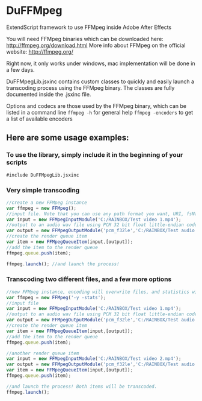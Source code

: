 # DuFFMpeg
ExtendScript framework to use FFMpeg inside Adobe After Effects

You will need FFMpeg binaries which can be downloaded here: http://ffmpeg.org/download.html
More info about FFMpeg on the official website: http://ffmpeg.org/

Right now, it only works under windows, mac implementation will be done in a few days.

DuFFMpegLib.jsxinc contains custom classes to quickly and easily launch a transcoding process using the FFMpeg binary.
The classes are fully documented inside the .jsxinc file.

Options and codecs are those used by the FFMpeg binary, which can be listed in a command line
`ffmpeg -h` for general help
`ffmpeg -encoders` to get a list of available encoders

## Here are some usage examples:

### To use the library, simply include it in the beginning of your scripts
`#include DuFFMpegLib.jsxinc`

### Very simple transcoding
```javascript
//create a new FFMpeg instance
var ffmpeg = new FFMpeg();
//input file. Note that you can use any path format you want, URI, fsName, or path, using either / or \
var input = new FFMpegInputModule('C:/RAINBOX/Test video 1.mp4');
//output to an audio wav file using PCM 32 bit float little-endian codec
var output = new FFMpegOutputModule('pcm_f32le','C:/RAINBOX/Test audio 1.wav');
//create the render queue item
var item = new FFMpegQueueItem(input,[output]);
//add the item to the render queue
ffmpeg.queue.push(item);

ffmpeg.launch(); //and launch the process!
```

### Transcoding two different files, and a few more options
```javascript
//new FFMpeg instance, encoding will overwrite files, and statistics will be shown
var ffmpeg = new FFMpeg('-y -stats');
//input file
var input = new FFMpegInputModule('C:/RAINBOX/Test video 1.mp4');
//output to an audio wav file using PCM 32 bit float little-endian codec, forcing 48000Hz sampling and disabling video
var output = new FFMpegOutputModule('pcm_f32le','C:/RAINBOX/Test audio 1.wav','-ar 48000 -vn');
//create the render queue item
var item = new FFMpegQueueItem(input,[output]);
//add the item to the render queue
ffmpeg.queue.push(item); 

//another render queue item
var input = new FFMpegInputModule('C:/RAINBOX/Test video 2.mp4');
var output = new FFMpegOutputModule('pcm_f32le','C:/RAINBOX/Test audio 2.wav','-ar 48000 -vn');
var item = new FFMpegQueueItem(input,[output]);
ffmpeg.queue.push(item);

//and launch the process! Both items will be transcoded.
ffmpeg.launch();
```
